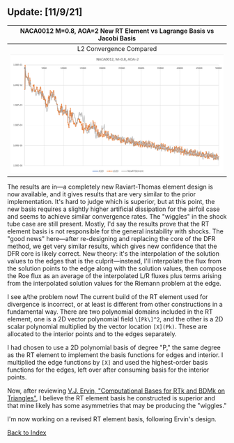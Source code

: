 ## Update: [11/9/21]

| NACA0012 M=0.8, AOA=2 New RT Element vs Lagrange Basis vs Jacobi Basis |
|:----------------------------------------------------------------------:|
|                        L2 Convergence Compared                         |
|                   ![](../images/convergence-newRT.PNG)                    |

The results are in—a completely new Raviart-Thomas element design is now available, and it gives results
that are very similar to the prior implementation. It's hard to judge which is superior, but at this point, the new basis
requires a slightly higher artificial dissipation for the airfoil case and seems to achieve similar convergence rates. The
"wiggles" in the shock tube case are still present. Mostly, I'd say the results prove that the RT element basis is not
responsible for the general instability with shocks. The "good news" here—after re-designing and replacing the core of the DFR
method, we get very similar results, which gives new confidence that the DFR core is likely correct. New theory: it's the
interpolation of the solution values to the edges that is the culprit—instead, I'll interpolate the flux from the solution
points to the edge along with the solution values, then compose the Roe flux as an average of the interpolated L/R fluxes plus
terms arising from the interpolated solution values for the Riemann problem at the edge.

I see a/the problem now! The current build of the RT element used for divergence is incorrect, or at least is different from
other constructions in a fundamental way. There are two polynomial domains included in the RT element, one is a 2D vector
polynomial field `\[Pk\]^2`, and the other is a 2D scalar polynomial multiplied by the vector location `[X](Pk)`. These are
allocated to the interior points and to the edges separately.

I had chosen to use a 2D polynomial basis of degree "P," the same degree as the RT element to implement the basis functions
for edges and interior. I multiplied the edge functions by `[X]` and used the highest-order basis functions for the edges,
left over after consuming basis for the interior points.

Now, after reviewing [V.J. Ervin, "Computational Bases for RTk and BDMk on
Triangles"](../research/convergence_and_fluxes/DFR/computational-bases-for-RTk-and-BDMk-on-triangles.pdf), I believe the
RT element basis he constructed is superior and that mine likely has some asymmetries that may be producing the "wiggles."

I'm now working on a revised RT element basis, following Ervin's design.


[Back to Index](../CHANGELOG-2D.md)
